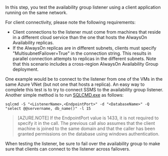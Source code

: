 In this step, you test the availability group listener using a client application running on the same network.

For client connectivity, please note the following requirements:

* Client connections to the listener must come from machines that reside in a different cloud service than the one that hosts the AlwaysOn Availability replicas.
* If the AlwaysOn replicas are in different subnets, clients must specify "MultisubnetFailover=True" in the connection string. This results in parallel connection attempts to replicas in the different subnets. Note that this scenario includes a cross-region AlwaysOn Availability Group deployment.

One example would be to connect to the listener from one of the VMs in the same Azure VNet (but not one that hosts a replica). An easy way to complete this test is to try to connect SSMS to the availability group listener. Another simple method is to run [SQLCMD.exe](https://technet.microsoft.com/zh-cn/library/ms162773.aspx) as follows:

    sqlcmd -S "<ListenerName>,<EndpointPort>" -d "<DatabaseName>" -Q "select @@servername, db_name()" -l 15

> [AZURE.NOTE]
> If the EndpointPort value is 1433, it is not required to specify it in the call. The previous call also assumes that the client machine is joined to the same domain and that the caller has been granted permissions on the database using windows authentication.
> 
> 

When testing the listener, be sure to fail over the availability group to make sure that clients can connect to the listener across failovers.